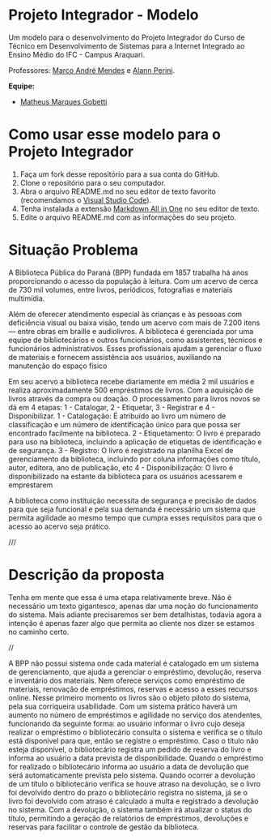# Projeto Integrador - Modelo

Um modelo para o desenvolvimento do Projeto Integrador do Curso de Técnico em Desenvolvimento de Sistemas para a Internet Integrado ao Ensino Médio do IFC - Campus Araquari.

Professores: [Marco André Mendes](github.com/marcoandre) e [Alann Perini](https://github.com/AlannKPerini).

**Equipe:**
- [Matheus Marques Gobetti](github.com/Matheus3DD4)

# Como usar esse modelo para o Projeto Integrador

1. Faça um fork desse repositório para a sua conta do GitHub.
2. Clone o repositório para o seu computador.
3. Abra o arquivo README.md no seu editor de texto favorito (recomendamos o [Visual Studio Code](https://code.visualstudio.com/)).
4. Tenha instalada a extensão [Markdown All in One](https://marketplace.visualstudio.com/items?itemName=yzhang.markdown-all-in-one) no seu editor de texto.
5. Edite o arquivo README.md com as informações do seu projeto.

# Situação Problema

A Biblioteca Pública do Paraná (BPP) fundada em 1857 trabalha há anos proporcionando o acesso da população à leitura. Com um acervo de cerca de 730 mil volumes, entre livros, periódicos, fotografias e materiais multimídia. 

Além de oferecer atendimento especial às crianças e às pessoas com deficiência visual ou baixa visão, tendo um acervo com mais de 7.200 itens — entre obras em braille e audiolivros. A biblioteca é gerenciada por uma equipe de bibliotecários e outros funcionários, como assistentes, técnicos e funcionários administrativos. Esses profissionais ajudam a gerenciar o fluxo de materiais e fornecem assistência aos usuários, auxiliando na manutenção do espaço físico

Em seu acervo a biblioteca recebe diariamente em média 2 mil usuários e realiza aproximadamente 500 empréstimos de livros. Com a aquisição de livros através da compra ou doação. O processamento para livros novos se dá em 4 etapas: 1 - Catalogar, 2 - Etiquetar, 3 - Registrar e 4 - Disponibilizar. 
1 - Catalogação: É atribuído ao livro um número de classificação e um número de identificação único para que possa ser encontrado facilmente na biblioteca.
2 - Etiquetamento:  O livro é preparado para uso na biblioteca, incluindo a aplicação de etiquetas de identificação e de segurança.
3 - Registro: O livro é registrado na planilha Excel de gerenciamento da biblioteca, incluindo por coluna informações como título, autor, editora, ano de publicação, etc
4 - Disponibilização: O livro é disponibilizado na estante da biblioteca para os usuários acessarem e emprestarem

 A biblioteca como instituição necessita de segurança e precisão de dados para que seja funcional e pela sua demanda é necessário um sistema que permita agilidade ao mesmo tempo que cumpra esses requisitos para que o acesso ao acervo seja prático.

///

# Descrição da proposta

Tenha em mente que essa é uma etapa relativamente breve. Não é necessário um texto gigantesco, apenas dar uma noção do funcionamento do sistema. Mais adiante
precisaremos ser bem detalhistas, todavia agora a intenção é apenas fazer algo que permita ao cliente nos dizer se estamos no caminho certo.

// 

A BPP não possui sistema onde cada material é catalogado em um sistema de gerenciamento, que ajuda a gerenciar o empréstimo, devolução, reserva e inventário dos materiais. Nem oferece serviços como empréstimo de materiais, renovação de empréstimos, reservas e acesso a esses recursos online. Nesse primeiro momento os livros são o objeto piloto do sistema, pela sua corriqueira usabilidade. Com um sistema prático haverá um aumento no número de empréstimos e agilidade no serviço dos atendentes, funcionando da seguinte forma: ao usuário informar o livro cujo deseja realizar o empréstimo o bibliotecário consulta o sistema e verifica se o título está disponível para que, então se registre o empréstimo. Caso o título não esteja disponível, o bibliotecário registra um pedido de reserva do livro e informa ao usuário a data prevista de disponibilidade. Quando o empréstimo for realizado o bibliotecário informa ao usuário a data de devolução que será automaticamente prevista pelo sistema. Quando ocorrer a devolução de um título o bibliotecário verifica se houve atraso na devolução, se o livro foi devolvido dentro do prazo o bibliotecário registra no sistema, já se o livro foi devolvido com atraso é calculado a multa e registrado a devolução no sistema. Com a devolução, o sistema também irá atualizar o status do título, permitindo a geração de relatórios de empréstimos, devoluções e reservas para facilitar o controle de gestão da biblioteca.
